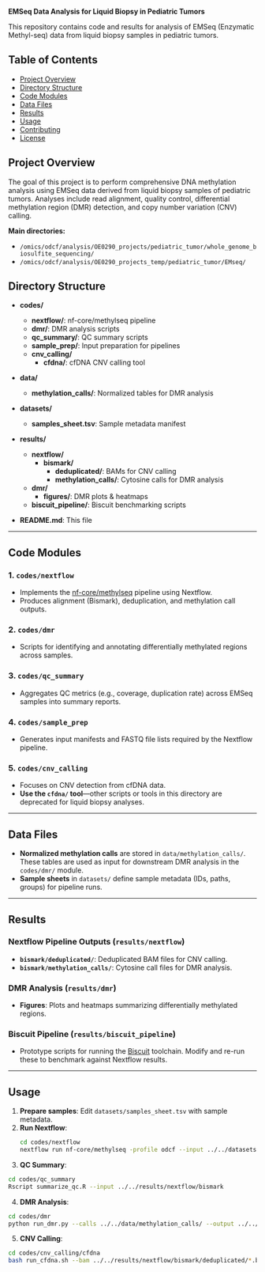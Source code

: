**EMSeq Data Analysis for Liquid Biopsy in Pediatric Tumors**

This repository contains code and results for analysis of EMSeq (Enzymatic Methyl-seq) data from liquid biopsy samples in pediatric tumors.

## Table of Contents

- [Project Overview](#project-overview)
- [Directory Structure](#directory-structure)
- [Code Modules](#code-modules)
- [Data Files](#data-files)
- [Results](#results)
- [Usage](#usage)
- [Contributing](#contributing)
- [License](#license)

## Project Overview

The goal of this project is to perform comprehensive DNA methylation analysis using EMSeq data derived from liquid biopsy samples of pediatric tumors. Analyses include read alignment, quality control, differential methylation region (DMR) detection, and copy number variation (CNV) calling.

**Main directories:**

- `/omics/odcf/analysis/OE0290_projects/pediatric_tumor/whole_genome_biosulfite_sequencing/`
- `/omics/odcf/analysis/OE0290_projects_temp/pediatric_tumor/EMseq/`


## Directory Structure

- **codes/**
  - **nextflow/**: nf-core/methylseq pipeline  
  - **dmr/**: DMR analysis scripts  
  - **qc_summary/**: QC summary scripts  
  - **sample_prep/**: Input preparation for pipelines  
  - **cnv_calling/**
    - **cfdna/**: cfDNA CNV calling tool  

- **data/**
  - **methylation_calls/**: Normalized tables for DMR analysis  

- **datasets/**
  - **samples_sheet.tsv**: Sample metadata manifest  

- **results/**
  - **nextflow/**
    - **bismark/**
      - **deduplicated/**: BAMs for CNV calling  
      - **methylation_calls/**: Cytosine calls for DMR analysis  
  - **dmr/**
    - **figures/**: DMR plots & heatmaps  
  - **biscuit_pipeline/**: Biscuit benchmarking scripts  

- **README.md**: This file




---

## Code Modules

### 1. `codes/nextflow`
- Implements the [nf-core/methylseq](https://github.com/nf-core/methylseq) pipeline using Nextflow.
- Produces alignment (Bismark), deduplication, and methylation call outputs.

### 2. `codes/dmr`
- Scripts for identifying and annotating differentially methylated regions across samples.

### 3. `codes/qc_summary`
- Aggregates QC metrics (e.g., coverage, duplication rate) across EMSeq samples into summary reports.

### 4. `codes/sample_prep`
- Generates input manifests and FASTQ file lists required by the Nextflow pipeline.

### 5. `codes/cnv_calling`
- Focuses on CNV detection from cfDNA data.
- **Use the `cfdna/` tool**—other scripts or tools in this directory are deprecated for liquid biopsy analyses.

---

## Data Files
- **Normalized methylation calls** are stored in `data/methylation_calls/`. These tables are used as input for downstream DMR analysis in the `codes/dmr/` module.
- **Sample sheets** in `datasets/` define sample metadata (IDs, paths, groups) for pipeline runs.

---

## Results

### Nextflow Pipeline Outputs (`results/nextflow`)
- **`bismark/deduplicated/`**: Deduplicated BAM files for CNV calling.
- **`bismark/methylation_calls/`**: Cytosine call files for DMR analysis.

### DMR Analysis (`results/dmr`)
- **Figures**: Plots and heatmaps summarizing differentially methylated regions.

### Biscuit Pipeline (`results/biscuit_pipeline`)
- Prototype scripts for running the [Biscuit](https://huishenlab.github.io/biscuit/) toolchain. Modify and re-run these to benchmark against Nextflow results.

---

## Usage
1. **Prepare samples**: Edit `datasets/samples_sheet.tsv` with sample metadata.  
2. **Run Nextflow**:
   ```bash
   cd codes/nextflow
   nextflow run nf-core/methylseq -profile odcf --input ../../datasets/samples_sheet.tsv
   ```
3. **QC Summary**:
```bash
cd codes/qc_summary
Rscript summarize_qc.R --input ../../results/nextflow/bismark
   ```
4. **DMR Analysis**: 
```bash
cd codes/dmr
python run_dmr.py --calls ../../data/methylation_calls/ --output ../../results/dmr/
   ```
5. **CNV Calling**:
```bash
cd codes/cnv_calling/cfdna
bash run_cfdna.sh --bam ../../results/nextflow/bismark/deduplicated/*.bam
   ```
